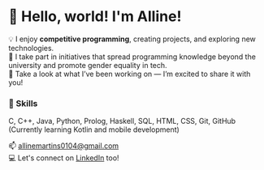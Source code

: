 # 👋 Hello, world! I'm Alline! 

💡 I enjoy **competitive programming**, creating projects, and exploring new technologies.  
🌱 I take part in initiatives that spread programming knowledge beyond the university and promote gender equality in tech.  
📂 Take a look at what I’ve been working on — I’m excited to share it with you!

### 🔧 Skills  
C, C++, Java, Python, Prolog, Haskell, SQL, HTML, CSS, Git, GitHub  
(Currently learning Kotlin and mobile development)

📫 allinemartins0104@gmail.com  
💻 Let's connect on [LinkedIn](linkedin.com/in/alline-martins-573ba7244) too!
